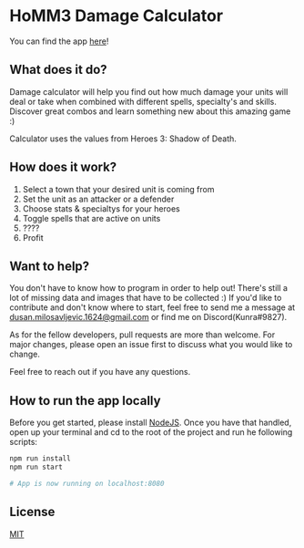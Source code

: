 # HoMM3 Damage Calculator

You can find the app [here](https://dusanmilosavljevic1624.github.io/homm3-calc/)!

## What does it do?
Damage calculator will help you find out how much damage your units will deal or take when combined with different spells, specialty's and skills. Discover great combos and learn something new about this amazing game :)

Calculator uses the values from Heroes 3: Shadow of Death.

## How does it work?
1. Select a town that your desired unit is coming from
2. Set the unit as an attacker or a defender
3. Choose stats & specialtys for your heroes
4. Toggle spells that are active on units
5. ????
6. Profit

## Want to help?
You don't have to know how to program in order to help out! There's still a lot of missing data and images that have to be collected :) If you'd like to contribute and don't know where to start, feel free to send me a message at dusan.milosavljevic.1624@gmail.com or find me on Discord(Kunra#9827).

As for the fellow developers, pull requests are more than welcome. For major changes, please open an issue first to discuss what you would like to change.

Feel free to reach out if you have any questions.

## How to run the app locally
Before you get started, please install [NodeJS](https://nodejs.org/en/download/). Once you have that handled, open up your terminal and cd to the root of the project and run he following scripts: 
```python
npm run install
npm run start

# App is now running on localhost:8080
```

## License
[MIT](https://choosealicense.com/licenses/mit/)